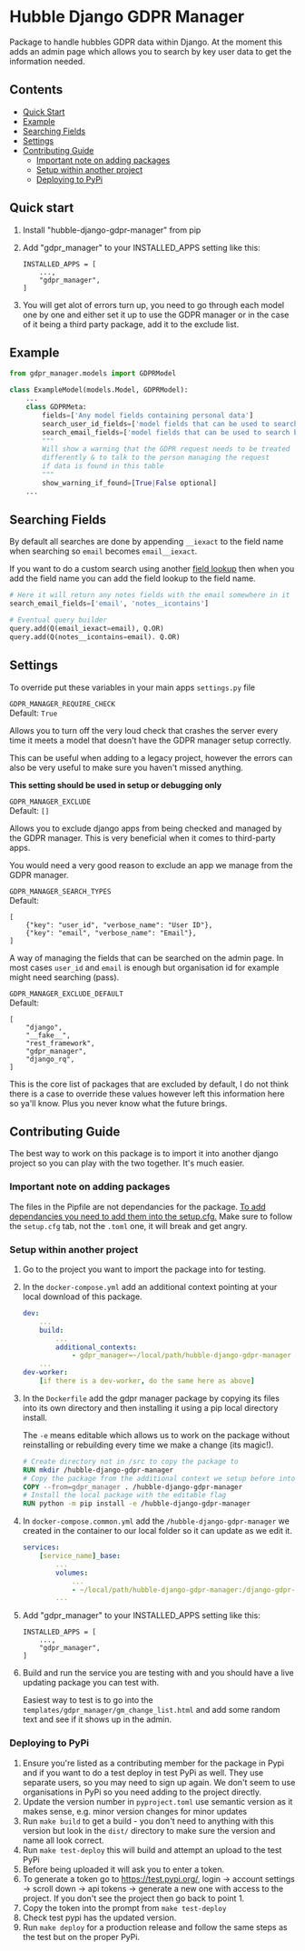 
Hubble Django GDPR Manager
=====

Package to handle hubbles GDPR data within Django. At the moment this adds an admin page which allows you to search by key user data to get the information needed.

Contents
----
- [Quick Start](#quick-start)
- [Example](#example)
- [Searching Fields](#searching-fields)
- [Settings](#settings)
- [Contributing Guide](#contributing-guide)
    - [Important note on adding packages](#important-note-on-adding-packages)
    - [Setup within another project](#setup-within-another-project)
    - [Deploying to PyPi](#deploying-to-pypi)

Quick start
-----------
1. Install "hubble-django-gdpr-manager" from pip

1. Add "gdpr_manager" to your INSTALLED_APPS setting like this:
    ```
    INSTALLED_APPS = [
        ...,
        "gdpr_manager",
    ]
    ```

2. You will get alot of errors turn up, you need to go through each model one by one and either set it up to use the GDPR manager or in the case of it being a third party package, add it to the exclude list.

Example
-----------
```python
from gdpr_manager.models import GDPRModel

class ExampleModel(models.Model, GDPRModel):
    ...
    class GDPRMeta:
        fields=['Any model fields containing personal data']
        search_user_id_fields=['model fields that can be used to search by User ID']
        search_email_fields=['model fields that can be used to search by Email']
        """
        Will show a warning that the GDPR request needs to be treated
        differently & to talk to the person managing the request
        if data is found in this table
        """
        show_warning_if_found=[True|False optional]
    ...
```

Searching Fields
----------
By default all searches are done by appending `__iexact` to the field name when searching so `email` becomes `email__iexact`.

If you want to do a custom search using another [field lookup](https://docs.djangoproject.com/en/5.1/ref/models/querysets/#field-lookups) then when you add the field name you can add the field lookup to the field name.
```python
# Here it will return any notes fields with the email somewhere in it
search_email_fields=['email', 'notes__icontains']

# Eventual query builder
query.add(Q(email_iexact=email), Q.OR)
query.add(Q(notes__icontains=email). Q.OR)
```

Settings
-----------
To override put these variables in your main apps `settings.py` file

`GDPR_MANAGER_REQUIRE_CHECK` <br>
Default: `True`

Allows you to turn off the very loud check that crashes the server every time it meets a model that doesn't have the GDPR manager setup correctly.

This can be useful when adding to a legacy project, however the errors can also be very useful to make sure you haven't missed anything.

**This setting should be used in setup or debugging only**

`GDPR_MANAGER_EXCLUDE` <br>
Default: `[]`

Allows you to exclude django apps from being checked and managed by the GDPR manager. This is very beneficial when it comes to third-party apps.

You would need a very good reason to exclude an app we manage from the GDPR manager.

`GDPR_MANAGER_SEARCH_TYPES` <br>
Default:
```
[
    {"key": "user_id", "verbose_name": "User ID"},
    {"key": "email", "verbose_name": "Email"},
]
```

A way of managing the fields that can be searched on the admin page. In most cases `user_id` and `email` is enough but organisation id for example might need searching (pass).

`GDPR_MANAGER_EXCLUDE_DEFAULT` <br>
Default:
```
[
    "django",
    "__fake__",
    "rest_framework",
    "gdpr_manager",
    "django_rq",
]
```
This is the core list of packages that are excluded by default, I do not think there is a case to override these values however left this information here so ya'll know. Plus you never know what the future brings.

Contributing Guide
-----------
The best way to work on this package is to import it into another django project so you can play with the two together. It's much easier.

### Important note on adding packages
The files in the Pipfile are not dependancies for the package.
[To add dependancies you need to add them into the setup.cfg.](
https://setuptools.pypa.io/en/latest/userguide/dependency_management.html#declaring-required-dependency)
Make sure to follow the `setup.cfg` tab, not the `.toml` one, it will break and get angry.


### Setup within another project
1. Go to the project you want to import the package into for testing.
2. In the `docker-compose.yml` add an additional context pointing at your local download of this package.
    ```yaml
    dev:
        ...
        build:
            ...
            additional_contexts:
                - gdpr_manager=~/local/path/hubble-django-gdpr-manager
        ...
    dev-worker:
        [if there is a dev-worker, do the same here as above]
    ```
3. In the `Dockerfile` add the gdpr manager package by copying its files into its own directory and then installing it using a pip local directory install.

    The `-e` means editable which allows us to work on the package without reinstalling or rebuilding every time we make a change (its magic!).

    ```Dockerfile
    # Create directory not in /src to copy the package to
    RUN mkdir /hubble-django-gdpr-manager
    # Copy the package from the additional context we setup before into the container
    COPY --from=gdpr_manager . /hubble-django-gdpr-manager
    # Install the local package with the editable flag
    RUN python -m pip install -e /hubble-django-gdpr-manager
    ```

4. In `docker-compose.common.yml` add the `/hubble-django-gdpr-manager` we created in the container to our local folder so it can update as we edit it.
    ```yaml
    services:
        [service_name]_base:
            ...
            volumes:
                ...
                - ~/local/path/hubble-django-gdpr-manager:/django-gdpr-manager
            ...
    ```
5. Add "gdpr_manager" to your INSTALLED_APPS setting like this:
    ```
    INSTALLED_APPS = [
        ...,
        "gdpr_manager",
    ]
    ```
6. Build and run the service you are testing with and you should have a live updating package you can test with.

    Easiest way to test is to go into the `templates/gdpr_manager/gm_change_list.html` and add some random text and see if it shows up in the admin.


### Deploying to PyPi


1. Ensure you're listed as a contributing member for the package in Pypi and if you want to do a test deploy in test PyPi as well. They use separate users, so you may need to sign up again. We don't seem to use organisations in PyPi so you need adding to the project directly.
2. Update the version number in `pyproject.toml` use semantic version as it makes sense, e.g. minor version changes for minor updates
3. Run `make build` to get a build - you don't need to anything with this version but look in the `dist/` directory to make sure the version and name all look correct.
4. Run `make test-deploy` this will build and attempt an upload to the test PyPi
 1. Before being uploaded it will ask you to enter a token.
 2. To generate a token go to https://test.pypi.org/, login -> account settings -> scroll down -> api tokens -> generate a new one with access to the project. If you don't see the project then go back to point 1.
 3. Copy the token into the prompt from `make test-deploy`
 4. Check test pypi has the updated version.
5. Run `make deploy` for a production release and follow the same steps as the test but on the proper PyPi.

